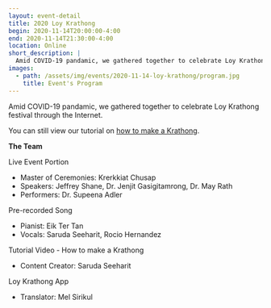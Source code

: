```yaml
---
layout: event-detail
title: 2020 Loy Krathong
begin: 2020-11-14T20:00:00-4:00
end: 2020-11-14T21:30:00-4:00
location: Online
short_description: |
  Amid COVID-19 pandamic, we gathered together to celebrate Loy Krathong festival through the Internet.
images:
  - path: /assets/img/events/2020-11-14-loy-krathong/program.jpg
    title: Event's Program
---
```


Amid COVID-19 pandamic, we gathered together to celebrate Loy Krathong festival through the Internet.

You can still view our tutorial on [how to make a Krathong](https://youtu.be/NeIYROPveBs).

**The Team**

Live Event Portion

- Master of Ceremonies: Krerkkiat Chusap
- Speakers: Jeffrey Shane, Dr. Jenjit Gasigitamrong, Dr. May Rath
- Performers: Dr. Supeena Adler

Pre-recorded Song

- Pianist: Eik Ter Tan
- Vocals: Saruda Seeharit, Rocio Hernandez

Tutorial Video - How to make a Krathong

- Content Creator: Saruda Seeharit

Loy Krathong App

- Translator: Mel Sirikul
